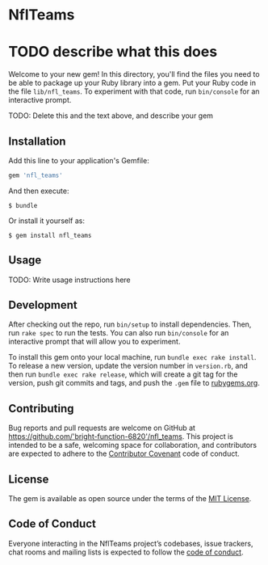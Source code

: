 # NflTeams
# TODO describe what this does
Welcome to your new gem! In this directory, you'll find the files you need to be able to package up your Ruby library into a gem. Put your Ruby code in the file `lib/nfl_teams`. To experiment with that code, run `bin/console` for an interactive prompt.

TODO: Delete this and the text above, and describe your gem

## Installation

Add this line to your application's Gemfile:

```ruby
gem 'nfl_teams'
```

And then execute:

    $ bundle

Or install it yourself as:

    $ gem install nfl_teams

## Usage

TODO: Write usage instructions here

## Development

After checking out the repo, run `bin/setup` to install dependencies. Then, run `rake spec` to run the tests. You can also run `bin/console` for an interactive prompt that will allow you to experiment.

To install this gem onto your local machine, run `bundle exec rake install`. To release a new version, update the version number in `version.rb`, and then run `bundle exec rake release`, which will create a git tag for the version, push git commits and tags, and push the `.gem` file to [rubygems.org](https://rubygems.org).

## Contributing

Bug reports and pull requests are welcome on GitHub at https://github.com/'bright-function-6820'/nfl_teams. This project is intended to be a safe, welcoming space for collaboration, and contributors are expected to adhere to the [Contributor Covenant](http://contributor-covenant.org) code of conduct.

## License

The gem is available as open source under the terms of the [MIT License](https://opensource.org/licenses/MIT).

## Code of Conduct

Everyone interacting in the NflTeams project’s codebases, issue trackers, chat rooms and mailing lists is expected to follow the [code of conduct](https://github.com/'bright-function-6820'/nfl_teams/blob/master/CODE_OF_CONDUCT.md).
